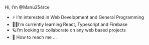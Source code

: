 Hi, I’m @Manu254rce

- ⚡ I’m interested in Web Development and General Programming
- 🐱‍💻I’m currently learning React, Typescript and Firebase
- 🪐I’m looking to collaborate on any web based projects
- 🚀 How to reach me ...

<!---
Manu254rce/Manu254rce is a ✨ special ✨ repository because its `README.md` (this file) appears on your GitHub profile.
You can click the Preview link to take a look at your changes.
--->
